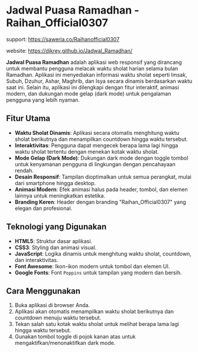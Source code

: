 
# **Jadwal Puasa Ramadhan - Raihan_Official0307**

support: https://saweria.co/Raihanofficial0307

website: https://dikrey.github.io/Jadwal_Ramadhan/

**Jadwal Puasa Ramadhan** adalah aplikasi web responsif yang dirancang untuk membantu pengguna melacak waktu sholat harian selama bulan Ramadhan. Aplikasi ini menyediakan informasi waktu sholat seperti Imsak, Subuh, Dzuhur, Ashar, Maghrib, dan Isya secara dinamis berdasarkan waktu saat ini. Selain itu, aplikasi ini dilengkapi dengan fitur interaktif, animasi modern, dan dukungan mode gelap (dark mode) untuk pengalaman pengguna yang lebih nyaman.

## **Fitur Utama**
- **Waktu Sholat Dinamis**: Aplikasi secara otomatis menghitung waktu sholat berikutnya dan menampilkan countdown hingga waktu tersebut.
- **Interaktivitas**: Pengguna dapat mengecek berapa lama lagi hingga waktu sholat tertentu dengan menekan kotak waktu sholat.
- **Mode Gelap (Dark Mode)**: Dukungan dark mode dengan toggle tombol untuk kenyamanan pengguna di lingkungan dengan pencahayaan rendah.
- **Desain Responsif**: Tampilan dioptimalkan untuk semua perangkat, mulai dari smartphone hingga desktop.
- **Animasi Modern**: Efek animasi halus pada header, tombol, dan elemen lainnya untuk meningkatkan estetika.
- **Branding Keren**: Header dengan branding "Raihan_Official0307" yang elegan dan profesional.

## **Teknologi yang Digunakan**
- **HTML5**: Struktur dasar aplikasi.
- **CSS3**: Styling dan animasi visual.
- **JavaScript**: Logika dinamis untuk menghitung waktu sholat, countdown, dan interaktivitas.
- **Font Awesome**: Ikon-ikon modern untuk tombol dan elemen UI.
- **Google Fonts**: Font `Poppins` untuk tampilan yang modern dan bersih.

## **Cara Menggunakan**
1. Buka aplikasi di browser Anda.
2. Aplikasi akan otomatis menampilkan waktu sholat berikutnya dan countdown menuju waktu tersebut.
3. Tekan salah satu kotak waktu sholat untuk melihat berapa lama lagi hingga waktu tersebut.
4. Gunakan tombol toggle di pojok kanan atas untuk mengaktifkan/menonaktifkan dark mode.
